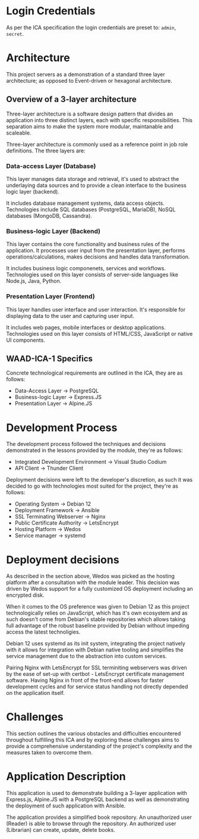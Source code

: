 # Login Credentials

As per the ICA specification the login credentials are preset to:
`admin`, `secret`.

# Architecture

This project servers as a demonstration of a standard three layer architecture;
as opposed to Event-driven or hexagonal architecture.

## Overview of a 3-layer architecture

Three-layer architecture is a software design pattern that divides an
application into three distinct layers, each with specific responsibilities.
This separation aims to make the system more modular, maintanable and scaleable.

Three-layer architecture is commonly used as a reference point in job role
definitions. The three layers are:

### Data-access Layer (Database)

This layer manages data storage and retrieval, it's used to abstract the
underlaying data sources and to provide a clean interface to the business logic
layer (backend).

It includes database management systems, data access objects. Technologies
include SQL databases (PostgreSQL, MariaDB), NoSQL databases (MongoDB,
Cassandra).

### Business-logic Layer (Backend)

This layer contains the core functionality and business rules of the
application. It processes user input from the presentation layer, performs
operations/calculations, makes decisions and handles data transformation.

It includes business logic componenets, services and workflows. Technologies
used on this layer consists of server-side languages like Node.js, Java, Python.

### Presentation Layer (Frontend)

This layer handles user interface and user interaction. It's responsible for
displaying data to the user and capturing user input.

It includes web pages, mobile interfaces or desktop applications. Technologies
used on this layer consists of HTML/CSS, JavaScript or native UI components.

## WAAD-ICA-1 Specifics

Concrete technological requirements are outlined in the ICA, they are as
follows:

* Data-Access Layer -> PostgreSQL
* Business-logic Layer -> Express.JS
* Presentation Layer -> Alpine.JS

# Development Process

The development process followed the techniques and decisions demonstrated in
the lessons provided by the module, they're as follows:

* Integrated Development Environment -> Visual Studio Codium
* API Client -> Thunder Client

Deployment decisions were left to the developer's discretion, as such it was
decided to go with technologies most suited for the project, they're as follows:

* Operating System -> Debian 12
* Deployment Framework -> Ansible
* SSL Terminating Webserver -> Nginx
* Public Certificate Authority -> LetsEncrypt
* Hosting Platform -> Wedos
* Service manager -> systemd

# Deployment decisions

As described in the section above, Wedos was picked as the hosting platform
after a consultation with the module leader. This decision was driven by Wedos
support for a fully customized OS deployment including an encrypted disk.

When it comes to the OS preference was given to Debian 12 as this project
technologically relies on JavaScript, which has it's own ecosystem and as such
doesn't come from Debian's stable repositories which allows taking full
advantage of the robust baseline provided by Debian without impeding access the
latest technoligies.

Debian 12 uses systemd as its init system, integrating the project natively with
it allows for integration with Debian native tooling and simplifies the service
management due to the abstraction into custom services.

Pairing Nginx with LetsEncrypt for SSL terminiting webservers was driven by the
ease of set-up with certbot - LetsEncrypt certificate management software.
Having Nginx in front of the front-end allows for faster development cycles and
for service status handling not directly depended on the application itself.

# Challenges

This section outlines the various obstacles and difficulties encountered
throughout fulfilling this ICA and by exploring these challenges aims to provide
a comprehensive understanding of the project's complexity and the measures taken
to overcome them.


# Application Description

This application is used to demonstrate building a 3-layer application with
Express.js, Alpine.JS with a PostgreSQL backend as well as demonstrating the
deployment of such application with Ansible.

The application provides a simplified book repository. An unauthorized user
(Reader) is able to browse through the repository. An authorized user
(Librarian) can create, update, delete books.

